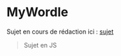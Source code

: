# MyWordle

Sujet en cours de rédaction ici : [sujet](https://icy-wind-398.notion.site/MyWordle-Js-only-IN-PROGRESS-611c4388bafd4dbda1ed7ecad9f5ce35)

> Sujet en JS
